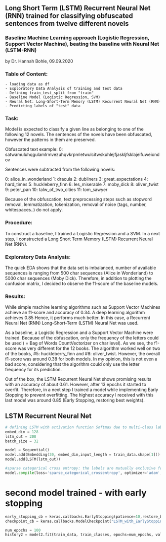 ## Long Short Term (LSTM) Recurrent Neural Net (RNN) trained for classifying obfuscated sentences from twelve different novels

### Baseline Machine Learning approach (Logistic Regression, Support Vector Machine), beating the baseline with Neural Net (LSTM-RNN)

by Dr. Hannah Bohle, 09.09.2020

### Table of Content:

    - loading data as df
    - Exploratory Data Analysis of training and test data
    - Defining train_test_split from "train"
    - Baseline Model (Logistic Regression, SVM)
    - Neural Net: Long-Short-Term Memory (LSTM) Recurrent Neural Net (RNN)
    - Predicting labels of "test" data

### Task:

Model is expected to classify a given line as belonging to one of the following 12 novels. The sentences of the novels have been obfuscated, however the patterns in them are preserved.

Obfuscated text example: 0: satwamuluhqgulamlrmvezuhqvkrpmletwulcitwskuhlejfjaskljfsklajeifuweiondov

Sentences were subtracted from the following novels: 

0: alice_in_wonderland 1: dracula 2: dubliners 3: great_expectations 4: hard_times 5: huckleberry_finn 6: les_miserable 7: moby_dick 8: oliver_twist 9: peter_pan 10: talw_of_two_cities 11: tom_sawyer

Because of the obfuscation, text preprocessing steps such as stopword removal, lemmatization, tokenization, removal of noise (tags, number, whitespaces..) do not apply. 

### Procedure:

To construct a baseline, I trained a Logistic Regression and a SVM. In a next step, I constructed a Long Short Term Memory (LSTM) Recurrent Neural Net (RNN).

### Exploratory Data Analysis:

The quick EDA shows that the data set is imbalanced, number of available sequences is ranging from 500 char sequences (Alice in Wonderland) to 5000 char sequences (Moby Dick). Therefore, in addition to plotting the confusion matrix, I decided to observe the f1-score of the baseline models.

### Results: 

While simple machine learning algorithms such as Support Vector Machines achieve an f1-score and accuracy of 0.34. A deep learning algorithm achieves 0.85 Hence, it performs much better. In this case, a Recurrent Neural Net (RNN) Long-Short-Term (LSTM) Neural Net was used.

As a baseline, a Logistic Regression and a Support Vector Machine were trained. Because of the obfuscation, only the frequency of the letters could be used ( = Bag of Words CountVectorizer on char level). As we see, the f1-score was very different for the 12 books. The algorithm worked well on two of the books, #5: huckleberry_finn and #8: oliver_twist. However, the overall f1-score was around 0.38 for both models. In my opinion, this is not even a bad score, considering that the algorithm could only use the letter frequency for its prediction. 

Out of the box, the LSTM Recurrent Neural Net shows promising results with an accuracy of about 0.61. However, after 13 epochs it started to overfit. Therefore, in a next step I trained a model while implementing Early Stopping to prevent overfitting. The highest accuracy I received with this last model was around 0.85 (Early Stopping, restoring best weights).

## LSTM Recurrent Neural Net
```python
# defining LSTM with activation function Softmax due to multi-class labeling; dense 12 because of 12 classes
embed_dim = 128
lstm_out = 200
batch_size = 32

model = Sequential()
model.add(Embedding(30, embed_dim,input_length = train_data.shape[1]))
model.add(LSTM(lstm_out))

#sparse categorical cross entropy: the labels are mutually exclusive for each data, meaning each data entry can only belong to one class.
model.compile(loss='sparse_categorical_crossentropy', optimizer='adam', metrics=['accuracy'])
```
# second model trained - with early stopping
```python
early_stopping_cb = keras.callbacks.EarlyStopping(patience=10,restore_best_weights=True)
checkpoint_cb = keras.callbacks.ModelCheckpoint("LSTM_with_EarlyStopping.h5",save_best_only=True)

num_epochs = 100
history2 = model2.fit(train_data, train_classes, epochs=num_epochs, validation_data=(val_data, val_classes), verbose=2,callbacks=[checkpoint_cb,early_stopping_cb])
```


